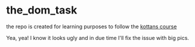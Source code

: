 # the_dom_task
the repo is created for learning purposes to follow the [kottans course](https://github.com/kottans/frontend)

Yea, yea! I know it looks ugly and in due time I'll fix the issue with big pics.
